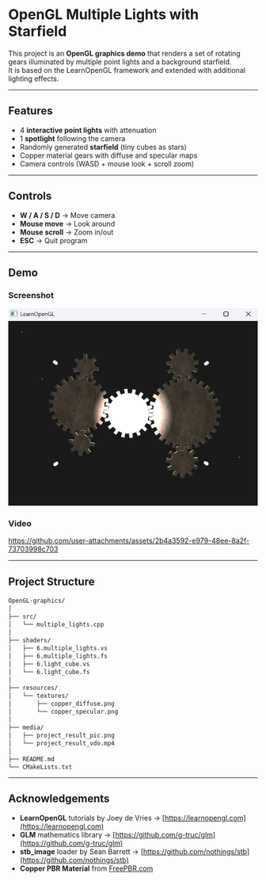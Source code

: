 # OpenGL Multiple Lights with Starfield

This project is an **OpenGL graphics demo** that renders a set of rotating gears illuminated by multiple point lights and a background starfield.  
It is based on the LearnOpenGL framework and extended with additional lighting effects.

---

## Features
- 4 **interactive point lights** with attenuation
- 1 **spotlight** following the camera
- Randomly generated **starfield** (tiny cubes as stars)
- Copper material gears with diffuse and specular maps
- Camera controls (WASD + mouse look + scroll zoom)

---

## Controls
- **W / A / S / D** → Move camera  
- **Mouse move** → Look around  
- **Mouse scroll** → Zoom in/out  
- **ESC** → Quit program  

---

## Demo

### Screenshot
![Screenshot](media/project_result_pic.png)

### Video
https://github.com/user-attachments/assets/2b4a3592-e979-48ee-8a2f-73703998c703

---

## Project Structure
```
OpenGL-graphics/
│
├── src/
│   └── multiple_lights.cpp
│
├── shaders/
│   ├── 6.multiple_lights.vs
│   ├── 6.multiple_lights.fs
│   ├── 6.light_cube.vs
│   └── 6.light_cube.fs
│
├── resources/
│   └── textures/
│       ├── copper_diffuse.png
│       └── copper_specular.png
│
├── media/
│   ├── project_result_pic.png
│   └── project_result_vdo.mp4
│
├── README.md
└── CMakeLists.txt 
```

---

## Acknowledgements
- **LearnOpenGL** tutorials by Joey de Vries → [https://learnopengl.com](https://learnopengl.com)  
- **GLM** mathematics library → [https://github.com/g-truc/glm](https://github.com/g-truc/glm)  
- **stb_image** loader by Sean Barrett → [https://github.com/nothings/stb](https://github.com/nothings/stb)  
- **Copper PBR Material** from [FreePBR.com](https://freepbr.com/product/oxidized-copper-pbr-material/)
